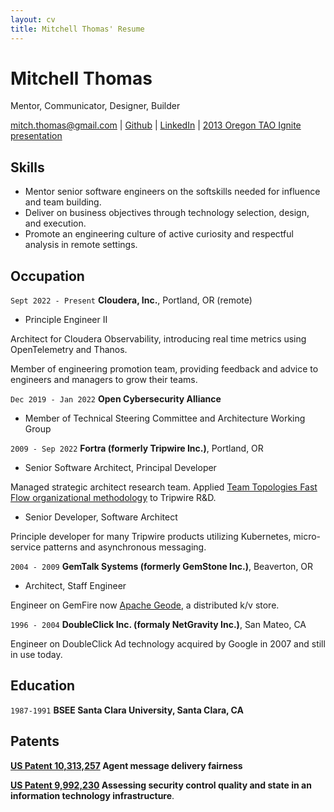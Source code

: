 ```yaml
---
layout: cv
title: Mitchell Thomas' Resume
---
```

# Mitchell Thomas
Mentor, Communicator, Designer, Builder

<div id="webaddress">
<a href="mailto:mitch.thomas@gmail.com">mitch.thomas@gmail.com</a>
| <a href="http://github.com/MitchellJThomas">Github</a> | <a href="https://www.linkedin.com/in/mitch-thomas-7b7644/">LinkedIn</a> | <a href="https://www.youtube.com/watch?v=G2c5VY_IIU4">2013 Oregon TAO Ignite presentation</a>
</div>

## Skills
 -  Mentor senior software engineers on the softskills needed for influence and team building.
 -  Deliver on business objectives through technology selection, design, and execution.
 -  Promote an engineering culture of active curiosity and respectful analysis in remote settings.

## Occupation
`Sept 2022 - Present`
__Cloudera, Inc.__, Portland, OR (remote)

  - Principle Engineer II
  
Architect for Cloudera Observability, introducing real time metrics using OpenTelemetry and Thanos.

Member of engineering promotion team, providing feedback and advice to engineers and managers to grow their teams.

`Dec 2019 - Jan 2022`
__Open Cybersecurity Alliance__

 - Member of Technical Steering Committee and Architecture Working
   Group

`2009 - Sep 2022`
__Fortra (formerly Tripwire Inc.)__, Portland, OR

 - Senior Software Architect, Principal Developer

Managed strategic architect research team. Applied <a
href="https://teamtopologies.com/">Team Topologies Fast Flow
organizational methodology</a> to Tripwire R&D.

 - Senior Developer, Software Architect

Principle developer for many Tripwire products utilizing Kubernetes,
micro-service patterns and asynchronous messaging.

`2004 - 2009`
__GemTalk Systems (formerly GemStone Inc.)__, Beaverton, OR

 - Architect, Staff Engineer

Engineer on GemFire now <a href="https://geode.apache.org/">Apache Geode</a>, a distributed k/v store.

`1996 - 2004`
__DoubleClick Inc. (formaly NetGravity Inc.)__, San Mateo, CA

Engineer on DoubleClick Ad technology acquired by Google in 2007 and still in use today.

## Education

`1987-1991`
__BSEE Santa Clara University, Santa Clara, CA__

## Patents

__<a href="https://patents.google.com/patent/US10313257B1/en?oq=10%2c313%2c257">US Patent 10,313,257</a> Agent message delivery fairness__

__<a href="https://patents.google.com/patent/US9992230B1/en?oq=9%2c992%2c230">US Patent 9,992,230</a> Assessing security control quality and state in an information technology infrastructure__.

<!-- ### Footer

Last updated: Jan 2025 -->
